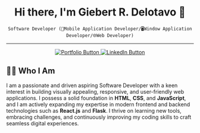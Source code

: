 <h1 align="center">Hi there, I'm Giebert R. Delotavo 👋</h1>

<p align="center">
  <code>Software Developer (📱Mobile Application Developer/🖥️Window Application Developer/🌐Web Developer)</code>
</p>

---

<p align="center">
  <a href="https://gieexe.vercel.app/" target="_blank">
    <img src="https://img.shields.io/badge/My_Portfolio-333333?style=for-the-badge&logo=react&logoColor=white" alt="Portfolio Button" />
  </a>
  <a href="https://linkedin.com/in/your-profile" target="_blank">
    <img src="https://img.shields.io/badge/Connect_on_LinkedIn-0A66C2?style=for-the-badge&logo=linkedin&logoColor=white" alt="LinkedIn Button" />
  </a>
</p>

## 👨‍💻 Who I Am

I am a passionate and driven aspiring Software Developer with a keen interest in building visually appealing, responsive, and user-friendly web applications. I possess a solid foundation in **HTML**, **CSS**, and **JavaScript**, and I am actively expanding my expertise in modern frontend and backend technologies such as **React.js** and **Flask**. I thrive on learning new tools, embracing challenges, and continuously improving my coding skills to craft seamless digital experiences.

